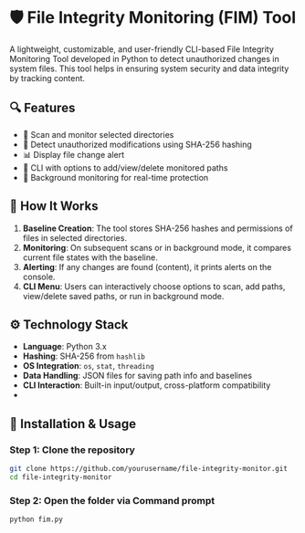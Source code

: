 # 🛡️ File Integrity Monitoring (FIM) Tool

A lightweight, customizable, and user-friendly CLI-based File Integrity Monitoring Tool developed in Python to detect unauthorized changes in system files. This tool helps in ensuring system security and data integrity by tracking content.

## 🔍 Features

- 📁 Scan and monitor selected directories
- 🔐 Detect unauthorized modifications using SHA-256 hashing
- 📊 Display file change alert
- 🧠 CLI with options to add/view/delete monitored paths
- 🔁 Background monitoring for real-time protection

## 🧪 How It Works

1. **Baseline Creation**: The tool stores SHA-256 hashes and permissions of files in selected directories.
2. **Monitoring**: On subsequent scans or in background mode, it compares current file states with the baseline.
3. **Alerting**: If any changes are found (content), it prints alerts on the console.
4. **CLI Menu**: Users can interactively choose options to scan, add paths, view/delete saved paths, or run in background mode.

## ⚙️ Technology Stack

- **Language**: Python 3.x
- **Hashing**: SHA-256 from `hashlib`
- **OS Integration**: `os`, `stat`, `threading`
- **Data Handling**: JSON files for saving path info and baselines
- **CLI Interaction**: Built-in input/output, cross-platform compatibility
- 
## 🚀 Installation & Usage

### Step 1: Clone the repository

```bash
git clone https://github.com/yourusername/file-integrity-monitor.git
cd file-integrity-monitor
```

### Step 2: Open the folder via Command prompt
```bash
python fim.py
```
